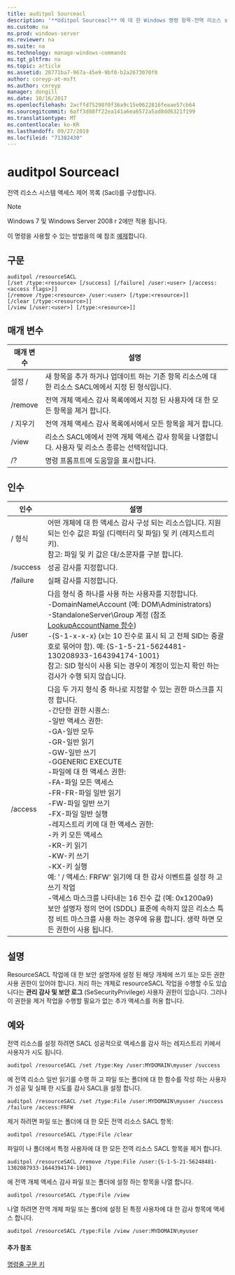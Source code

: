 ```yaml
---
title: auditpol Sourceacl
description: '**Uditpol Sourceacl** 에 대 한 Windows 명령 항목-전역 리소스 sacl (시스템 액세스 제어 목록)을 구성 합니다.'
ms.custom: na
ms.prod: windows-server
ms.reviewer: na
ms.suite: na
ms.technology: manage-windows-commands
ms.tgt_pltfrm: na
ms.topic: article
ms.assetid: 28771ba7-967a-45e9-9bf0-b2a2673070f0
author: coreyp-at-msft
ms.author: coreyp
manager: dongill
ms.date: 10/16/2017
ms.openlocfilehash: 2acffd75298f0f36a9c15e0622816feaae57cb64
ms.sourcegitcommit: 6aff3d88ff22ea141a6ea6572a5ad8dd6321f199
ms.translationtype: MT
ms.contentlocale: ko-KR
ms.lasthandoff: 09/27/2019
ms.locfileid: "71382430"
---
```

# <a name="auditpol-resourcesacl"></a>auditpol Sourceacl



전역 리소스 시스템 액세스 제어 목록 (Sacl)를 구성합니다.

> [!NOTE]
> Windows 7 및 Windows Server 2008 r 2에만 적용 됩니다.

이 명령을 사용할 수 있는 방법을의 예 참조 [예제](#BKMK_Examples)합니다.

## <a name="syntax"></a>구문

```
auditpol /resourceSACL
[/set /type:<resource> [/success] [/failure] /user:<user> [/access:<access flags>]]
[/remove /type:<resource> /user:<user> [/type:<resource>]]
[/clear [/type:<resource>]]
[/view [/user:<user>] [/type:<resource>]]
```

## <a name="parameters"></a>매개 변수

|매개 변수|설명|
|---------|-----------|
|설정 /|새 항목을 추가 하거나 업데이트 하는 기존 항목 리소스에 대 한 리소스 SACL에에서 지정 된 형식입니다.|
|/remove|전역 개체 액세스 감사 목록에에서 지정 된 사용자에 대 한 모든 항목을 제거 합니다.|
|/ 지우기|전역 개체 액세스 감사 목록에서에서 모든 항목을 제거 합니다.|
|/view|리소스 SACL에에서 전역 개체 액세스 감사 항목을 나열합니다. 사용자 및 리소스 종류는 선택적입니다.|
|/?|명령 프롬프트에 도움말을 표시합니다.|

## <a name="arguments"></a>인수

|인수|설명|
|--------|-----------|
|/ 형식|어떤 개체에 대 한 액세스 감사 구성 되는 리소스입니다. 지원 되는 인수 값은 파일 (디렉터리 및 파일) 및 키 (레지스트리 키).</br>참고: 파일 및 키 값은 대/소문자를 구분 합니다.|
|/success|성공 감사를 지정합니다.|
|/failure|실패 감사를 지정합니다.|
|/user|다음 형식 중 하나를 사용 하는 사용자를 지정합니다.</br>-DomainName\Account (예: DOM\Administrators)</br>-StandaloneServer\Group 계정 (참조 [LookupAccountName 함수](https://msdn.microsoft.com/library/windows/desktop/aa379159(v=vs.85).aspx))</br>-{S-1-x-x-x} (x는 10 진수로 표시 되 고 전체 SID는 중괄호로 묶어야 함). 예: {S-1-5-21-5624481-130208933-164394174-1001}</br>    참고:     SID 형식이 사용 되는 경우이 계정이 있는지 확인 하는 검사가 수행 되지 않습니다.|
|/access|다음 두 가지 형식 중 하나로 지정할 수 있는 권한 마스크를 지정 합니다.</br>-간단한 권한 시퀀스:</br>    -일반 액세스 권한:</br>        -GA-일반 모두</br>        -GR-일반 읽기</br>        -GW-일반 쓰기</br>        -GGENERIC EXECUTE</br>    -파일에 대 한 액세스 권한:</br>        -FA-파일 모든 액세스</br>        -FR-FR-파일 일반 읽기</br>        -FW-파일 일반 쓰기</br>        -FX-파일 일반 실행</br>    -레지스트리 키에 대 한 액세스 권한:</br>        -카 키 모든 액세스</br>        -KR-키 읽기</br>        -KW-키 쓰기</br>        -KX-키 실행</br>    예: ' / 액세스: FRFW' 읽기에 대 한 감사 이벤트를 설정 하 고 쓰기 작업</br>-액세스 마스크를 나타내는 16 진수 값 (예: 0x1200a9)</br>    보안 설명자 정의 언어 (SDDL) 표준에 속하지 않은 리소스 특정 비트 마스크를 사용 하는 경우에 유용 합니다. 생략 하면 모든 권한이 사용 됩니다.|

## <a name="remarks"></a>설명

ResourceSACL 작업에 대 한 보안 설명자에 설정 된 해당 개체에 쓰기 또는 모든 권한 사용 권한이 있어야 합니다. 처리 하는 개체로 resourceSACL 작업을 수행할 수도 있습니다는 **관리 감사 및 보안 로그** (SeSecurityPrivilege) 사용자 권한이 있습니다. 그러나이 권한을 제거 작업을 수행할 필요가 없는 추가 액세스를 허용 합니다.

## <a name="BKMK_Examples"></a>예와

전역 리소스를 설정 하려면 SACL 성공적으로 액세스를 감사 하는 레지스트리 키에서 사용자가 시도 됩니다.
```
auditpol /resourceSACL /set /type:Key /user:MYDOMAIN\myuser /success
```
에 전역 리소스 일반 읽기를 수행 하 고 파일 또는 폴더에 대 한 함수를 작성 하는 사용자가 성공 및 실패 한 시도를 감사 SACL을 설정 합니다.
```
auditpol /resourceSACL /set /type:File /user:MYDOMAIN\myuser /success /failure /access:FRFW
```
제거 하려면 파일 또는 폴더에 대 한 모든 전역 리소스 SACL 항목:
```
auditpol /resourceSACL /type:File /clear
```
파일이 나 폴더에서 특정 사용자에 대 한 모든 전역 리소스 SACL 항목을 제거 합니다.
```
auditpol /resourceSACL /remove /type:File /user:{S-1-5-21-56248481-1302087933-1644394174-1001}
```
에 전역 개체 액세스 감사 파일 또는 폴더에 설정 하는 항목을 나열 합니다.
```
auditpol /resourceSACL /type:File /view
```
나열 하려면 전역 개체 파일 또는 폴더에 설정 된 특정 사용자에 대 한 감사 항목에 액세스 합니다.
```
auditpol /resourceSACL /type:File /view /user:MYDOMAIN\myuser
```

#### <a name="additional-references"></a>추가 참조

[명령줄 구문 키](command-line-syntax-key.md)